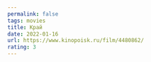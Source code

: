 ```yaml
---
permalink: false
tags: movies
title: Край
date: 2022-01-16
url: https://www.kinopoisk.ru/film/4480862/
rating: 3
---
```

